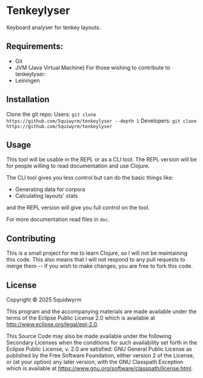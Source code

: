 # Tenkeylyser

Keyboard analyser for tenkey layouts.

## Requirements:

- Git
- JVM (Java Virtual Machine)
For those wishing to contribute to tenkeylyser:
- Leiningen

## Installation

Clone the git repo:
Users: `git clone https://github.com/5quiwyrm/tenkeylyser --depth 1`
Developers: `git clone https://github.com/5quiwyrm/tenkeylyser`

## Usage

This tool will be usable in the REPL or as a CLI tool.
The REPL version will be for people willing to read documentation and use Clojure.

The CLI tool gives you less control but can do the basic things like:
- Generating data for corpora
- Calculating layouts' stats

and the REPL version will give you full control on the tool.

For more documentation read files in `doc`.

## Contributing

This is a small project for me to learn Clojure, so I will not be maintaining this code.
This also means that I will not respond to any pull requests to merge them -- if you wish to make changes, you are free to fork this code.

## License

Copyright © 2025 5quidwyrm

This program and the accompanying materials are made available under the
terms of the Eclipse Public License 2.0 which is available at
http://www.eclipse.org/legal/epl-2.0.

This Source Code may also be made available under the following Secondary
Licenses when the conditions for such availability set forth in the Eclipse
Public License, v. 2.0 are satisfied: GNU General Public License as published by
the Free Software Foundation, either version 2 of the License, or (at your
option) any later version, with the GNU Classpath Exception which is available
at https://www.gnu.org/software/classpath/license.html.

